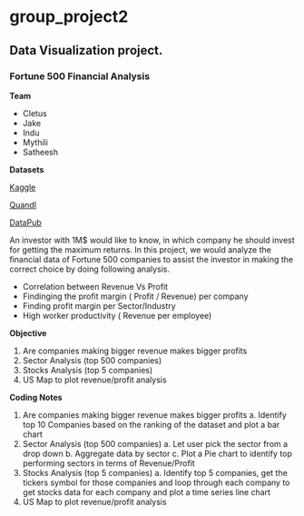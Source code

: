# group_project2
## Data Visualization project.

### Fortune 500 Financial Analysis

**Team**

 -	Cletus
 - Jake
 -	Indu
 -	Mythili
 -	Satheesh

**Datasets**

[Kaggle](https://www.kaggle.com/Eruditepanda/fortune-1000-2018)

[Quandl](https://www.quandl.com/)

[DataPub](https://datahub.io/core/s-and-p-500-companies)

An investor with 1M$ would like to know, in which company he should invest for getting the maximum returns. In this project, we would analyze the financial data of Fortune 500 companies to assist the investor in making the correct choice by doing following analysis.

  - Correlation between Revenue Vs Profit
  - Findinging the profit margin (  Profit / Revenue) per company
  - Finding profit margin per Sector/Industry
  - High worker productivity ( Revenue per employee)

**Objective**

 1.	Are companies making bigger revenue makes bigger profits
 2.	Sector Analysis (top 500 companies)
 3.	Stocks Analysis (top 5 companies)
 4.	US Map to plot revenue/profit analysis

**Coding Notes**

 1.	Are companies making bigger revenue makes bigger profits
    a.	Identify top 10 Companies based on the ranking of the dataset and plot a bar chart
 2.	Sector Analysis (top 500 companies)
    a.	Let user pick the sector from a drop down
    b.	Aggregate data by sector
    c.	Plot a Pie chart to identify top performing sectors in terms of Revenue/Profit
 3.	Stocks Analysis (top 5 companies)
    a.	Identify top 5 companies, get the tickers symbol for those companies and loop through each company to get stocks data for each company and plot a time series line chart
 4.	US Map to plot revenue/profit analysis



